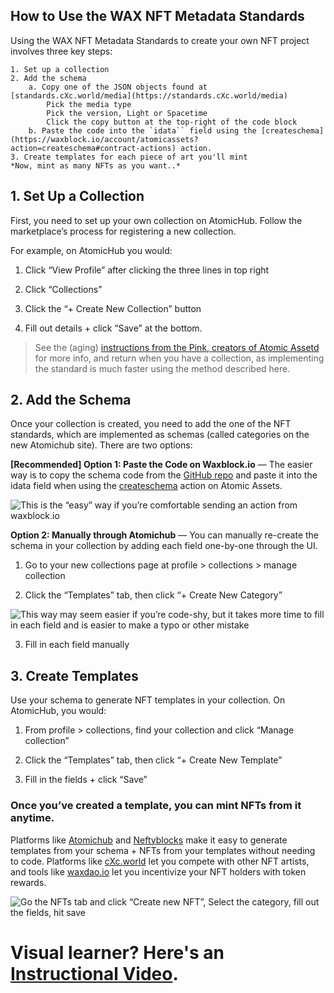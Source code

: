 ## How to Use the WAX NFT Metadata Standards

Using the WAX NFT Metadata Standards to create your own NFT project involves three key steps:

    1. Set up a collection
    2. Add the schema
        a. Copy one of the JSON objects found at [standards.cXc.world/media](https://standards.cXc.world/media)
            Pick the media type
            Pick the version, Light or Spacetime
            Click the copy button at the top-right of the code block 
        b. Paste the code into the `idata`` field using the [createschema](https://waxblock.io/account/atomicassets?action=createschema#contract-actions) action.
    3. Create templates for each piece of art you'll mint
    *Now, mint as many NFTs as you want..*

## 1. Set Up a Collection

First, you need to set up your own collection on AtomicHub. Follow the marketplace’s process for registering a new collection.

For example, on AtomicHub you would:

 1. Click “View Profile” after clicking the three lines in top right

 2. Click “Collections”

 3. Click the “+ Create New Collection” button

 4. Fill out details + click “Save” at the bottom.

 > See the (aging) [instructions from the Pink, creators of Atomic Assetd](https://pinkgg.medium.com/guide-using-the-atomichub-nft-creator-7bd2b017224b) for more info, and return when you have a collection, as implementing the standard is much faster using the method described here.

## 2. Add the Schema
Once your collection is created, you need to add the one of the NFT standards, which are implemented as schemas (called categories on the new Atomichub site). There are two options:

**[Recommended] Option 1:  Paste the Code on Waxblock.io** — The easier way is to copy the schema code from the [GitHub repo](https://standards.cxc.world/media/) and paste it into the idata field when using the [createschema](https://waxblock.io/account/atomicassets?action=createschema#contract-actions) action on Atomic Assets. 

![This is the “easy” way if you’re comfortable sending an action from waxblock.io](https://files.peakd.com/file/peakd-hive/currentxchange/23uQJGQZ6KhzbpjxZ7EgZ4oUaGjG3E6cEox5GnqBZfABBGYGC1yybGisj7eJsZYnYxSnQ.png)


**Option 2: Manually through Atomichub** — You can manually re-create the schema in your collection by adding each field one-by-one through the UI.

 1. Go to your new collections page at profile > collections > manage collection

 2. Click the “Templates” tab, then click “+ Create New Category”

![This way may seem easier if you’re code-shy, but it takes more time to fill in each field and is easier to make a typo or other mistake](https://files.peakd.com/file/peakd-hive/currentxchange/23tGTdnDbeQRK1hFemKJKNCKHxT7Ln1HDQykKLH4qBUJy4hTYZJ43aTqrGRpKrLyqjQ6A.png)

3. Fill in each field manually


## 3. Create Templates

Use your schema to generate NFT templates in your collection. On AtomicHub, you would:

 1. From profile > collections, find your collection and click “Manage collection”

 2. Click the “Templates” tab, then click “+ Create New Template”

 3. Fill in the fields + click “Save”




### Once you’ve created a template, you can mint NFTs from it anytime.

Platforms like [Atomichub](https://wax.atomichub.io/) and [Neftyblocks](https://neftyblocks.com/) make it easy to generate templates from your schema + NFTs from your templates without needing to code. Platforms like [cXc.world](https://cXc.world/f/nft) let you compete with other NFT artists, and tools like [waxdao.io](https://waxdao.io/) let you incentivize your NFT holders with token rewards.

![Go the NFTs tab and click “Create new NFT”, Select the category, fill out the fields, hit save](https://files.peakd.com/file/peakd-hive/currentxchange/23uQNzCAu7YbbVZPLvyCba4oApqQYvgdRAGnVTyUD5msw5eHAjm7XP4FFSjPEgw3uviSo.png)


# Visual learner? Here's an [Instructional Video](https://www.youtube.com/watch?v=GXjBQnV_Xm8).